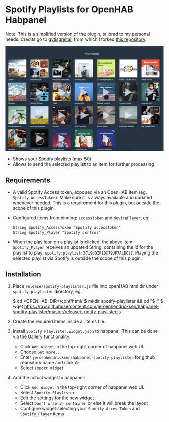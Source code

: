 # Spotify Playlists for OpenHAB Habpanel

Note: This is a simplified version of the plugin, tailored to my personal needs. Credits go to [gytisgreitai](https://github.com/gytisgreitai), from which I forked [this repository](https://github.com/gytisgreitai/habpanel-spotify-playlister).

![](https://github.com/jeroenhendricksen/habpanel-spotify-playlister/raw/master/media/playlister.png)

- Shows your Spotify playlists (max 50)
- Allows to send the selected playlist to an item for further processing

## Requirements

- A valid Spotify Access token, exposed via an OpenHAB item (eg. `Spotify_AccessToken`). Make sure it is always available and updated whenever needed. This is a requirement for this plugin, but outside the scope of this plugin.
- Configured items from binding: `accessToken` and `devicePlayer`, eg:

      String Spotify_AccessToken "Spotify accesstoken"
      String Spotify_Player "Spotify control"

- When the play icon on a playlist is clicked, the above item `Spotify_Player` receives an updated String, containing the id for the playlist to play: `spotify:playlist:37i9dQZF1DX79UF7ALECl7`. Playing the selected playlist via Spotify is outside the scope of this plugin.

## Installation

1. Place `release/spotify-playlister.js` file into openHAB html dir under `spotify-playlister` directory, eg:

      $ cd <OPENHAB_DIR>/conf/html/
      $ mkdir spotify-playlister && cd "$_"
      $ wget https://raw.githubusercontent.com/jeroenhendricksen/habpanel-spotify-playlister/master/release/spotify-playlister.js

1. Create the required items inside a .items file.

1. Install `Spotify Playlister.widget.json` to habpanel. This can be done via the Gallery functionality:

    - Click `Add Widget` in the top-right corner of habpanel web UI.
    - Choose `Get more...`
    - Enter `jeroenhendricksen/habpanel-spotify-playlister` for github repository name and click `Go`
    - Select `Import Widget`

1. Add the actual widget to habpanel:

    - Click `Add Widget` in the top-right corner of habpanel web UI.
    - Select `Spotify Playlister`
    - Edit the settings for the new widget
    - Select `Don't wrap in container` or else it will break the layout
    - Configure widget selecting your `Spotify_AccessToken` and `Spotify_Player` items

